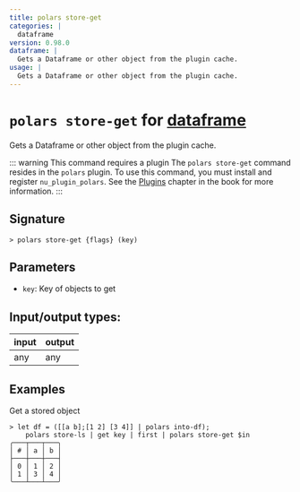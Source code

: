 ```yaml
---
title: polars store-get
categories: |
  dataframe
version: 0.98.0
dataframe: |
  Gets a Dataframe or other object from the plugin cache.
usage: |
  Gets a Dataframe or other object from the plugin cache.
---
```

<!-- This file is automatically generated. Please edit the command in https://github.com/nushell/nushell instead. -->

# `polars store-get` for [dataframe](/commands/categories/dataframe.md)

<div class='command-title'>Gets a Dataframe or other object from the plugin cache.</div>

::: warning This command requires a plugin
The `polars store-get` command resides in the `polars` plugin.
To use this command, you must install and register `nu_plugin_polars`.
See the [Plugins](/book/plugins.html) chapter in the book for more information.
:::

## Signature

```> polars store-get {flags} (key)```

## Parameters

 -  `key`: Key of objects to get


## Input/output types:

| input | output |
| ----- | ------ |
| any   | any    |

## Examples

Get a stored object
```nu
> let df = ([[a b];[1 2] [3 4]] | polars into-df);
    polars store-ls | get key | first | polars store-get $in
╭───┬───┬───╮
│ # │ a │ b │
├───┼───┼───┤
│ 0 │ 1 │ 2 │
│ 1 │ 3 │ 4 │
╰───┴───┴───╯

```
